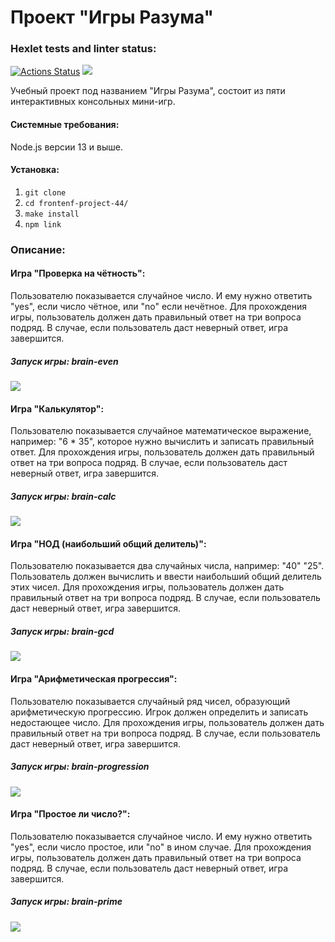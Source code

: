 Проект "Игры Разума"
=====================
### Hexlet tests and linter status:
[![Actions Status](https://github.com/KiritoMorl/frontend-project-44/workflows/hexlet-check/badge.svg)](https://github.com/KiritoMorl/frontend-project-44/actions)
<a href="https://codeclimate.com/github/KiritoMorl/frontend-project-44/maintainability"><img src="https://api.codeclimate.com/v1/badges/dad508b245814cf7c52d/maintainability" /></a>

Учебный проект под названием "Игры Разума", состоит из пяти интерактивных консольных мини-игр.

#### Системные требования:
Node.js версии 13 и выше.

#### Установка:
1. `git clone`
2. `cd frontenf-project-44/`
3. `make install`
4. `npm link`

### Описание:
#### Игра "Проверка на чётность":

Пользователю показывается случайное число. И ему нужно ответить "yes", если число чётное, или "no" если нечётное.
Для прохождения игры, пользователь должен дать правильный ответ на три вопроса подряд.
В случае, если пользователь даст неверный ответ, игра завершится.

##### Запуск игры: brain-even

<a href="https://asciinema.org/a/Of3CQfstH1sEdtbMJp5toEszy" target="_blank"><img src="https://asciinema.org/a/Of3CQfstH1sEdtbMJp5toEszy.svg" /></a>

#### Игра "Калькулятор":
Пользователю показывается случайное математическое выражение, например: "6 * 35", которое нужно вычислить и записать правильный ответ.
Для прохождения игры, пользователь должен дать правильный ответ на три вопроса подряд.
В случае, если пользователь даст неверный ответ, игра завершится.

##### Запуск игры: brain-calc

<a href="https://asciinema.org/a/etg6WSuJ18ohEuhJ4w0HMGbTJ" target="_blank"><img src="https://asciinema.org/a/etg6WSuJ18ohEuhJ4w0HMGbTJ.svg" /></a>

#### Игра "НОД (наибольший общий делитель)":
Пользователю показывается два случайных числа, например: "40" "25".
Пользователь должен вычислить и ввести наибольший общий делитель этих чисел.
Для прохождения игры, пользователь должен дать правильный ответ на три вопроса подряд.
В случае, если пользователь даст неверный ответ, игра завершится.

##### Запуск игры: brain-gcd

<a href="https://asciinema.org/a/7ZB4wH6QhllPr8IV5T9M3bYgG" target="_blank"><img src="https://asciinema.org/a/7ZB4wH6QhllPr8IV5T9M3bYgG.svg" /></a>

#### Игра "Арифметическая прогрессия":
Пользователю показывается случайный ряд чисел, образующий арифметическую прогрессию.
Игрок должен определить и записать недостающее число.
Для прохождения игры, пользователь должен дать правильный ответ на три вопроса подряд.
В случае, если пользователь даст неверный ответ, игра завершится.

##### Запуск игры: brain-progression

<a href="https://asciinema.org/a/MmcjJ0hZxiumWDUMAXvDFEjwe" target="_blank"><img src="https://asciinema.org/a/MmcjJ0hZxiumWDUMAXvDFEjwe.svg" /></a>

#### Игра "Простое ли число?":
Пользователю показывается случайное число. И ему нужно ответить "yes", если число простое, или "no" в ином случае.
Для прохождения игры, пользователь должен дать правильный ответ на три вопроса подряд.
В случае, если пользователь даст неверный ответ, игра завершится.

##### Запуск игры: brain-prime

<a href="https://asciinema.org/a/x64HqyR1cFysQEr9PALxGbcqn" target="_blank"><img src="https://asciinema.org/a/x64HqyR1cFysQEr9PALxGbcqn.svg" /></a>